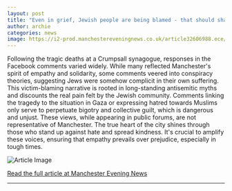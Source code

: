 ```yaml
---
layout: post
title: "Even in grief, Jewish people are being blamed - that should shame us all"
author: archie
categories: news
image: https://i2-prod.manchestereveningnews.co.uk/article32606988.ece/ALTERNATES/s1200/1_image.png
---
```

Following the tragic deaths at a Crumpsall synagogue, responses in the Facebook comments varied widely. While many reflected Manchester's spirit of empathy and solidarity, some comments veered into conspiracy theories, suggesting Jews were somehow complicit in their own suffering. This victim-blaming narrative is rooted in long-standing antisemitic myths and discounts the real pain felt by the Jewish community. Comments linking the tragedy to the situation in Gaza or expressing hatred towards Muslims only serve to perpetuate bigotry and collective guilt, which is dangerous and unjust. These views, while appearing in public forums, are not representative of Manchester. The true heart of the city shines through those who stand up against hate and spread kindness. It's crucial to amplify these voices, ensuring that empathy prevails over prejudice, especially in tough times.

![Article Image](https://i2-prod.manchestereveningnews.co.uk/article32606988.ece/ALTERNATES/s1200/1_image.png)

[Read the full article at Manchester Evening News](https://www.manchestereveningnews.co.uk/news/greater-manchester-news/even-grief-jewish-people-being-32606483)

---
